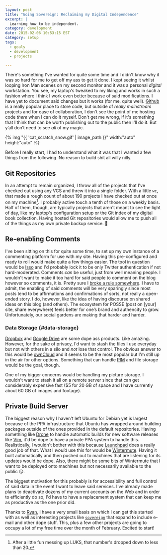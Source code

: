 ```yaml
---
layout: post
title: "Going Sovereign: Reclaiming my Digital Independence"
excerpt: |
  Learning how to be independent.
category: development
date: 2015-02-06 10:53:15 EST
category: setup
tags:
  - goals
  - development
  - projects

---
```

There's something I've wanted for quite some time and I didn't know why it was
so hard for me to get off my ass to get it done. I kept seeing it whilst
looping Iron Man scenes on my second monitor and it was a personal _digital_
workstation. You see, my laptop's tweaked to my liking and works in such a
fashion where I think I work even better because of said modifications. I have
yet to document said changes but it works (for me, quite well). [Github][] is a
really popular place to store code, but outside of _really mainstream_
projects and for ease of collaboration, I don't see the point of me hosting
code _there_ when I can do it myself. Don't get me wrong, if it's something that
I think that can be worth publishing out to the public then I'll do it. But
y’all don’t need to see _all_ of my magic.

{% img "{{ 'cat_scratch_snow.gif' | image_path }}" width:"auto" height:"auto" %}

Before I really start, I had to understand what it was that I wanted a few
things from the following. No reason to build shit all willy nilly.

## Git Repositories
In an attempt to remain organized, I throw all of the projects that I've
checked out using any VCS and threw it into a single folder. With a little
`wc`, that made a rough count of about 190 projects I have checked out at
once on my machine[^1]. I probably active touch a tenth of those on a weekly
basis. Half of them, though, are typically projects that aren't meant to
see the light of day, like my laptop's configuration setup or the Git
index of my digital book collection. Having hosted Git repositories would
allow me to push all of the things as my own private backup service. :dizzy:

## Re-enabling Comments
I've been sitting on this for quite some time, to set up my own instance of
a commenting platform for use with my site. Having this pre-configured and
ready to roll would make quite a few things easier. The tool in question
would be [Isso][] and I'd probably lock it to be only Twitter authentication
if not hard-moderated. Comments _can_ be useful, just from well meaning people.
I wouldn't want to make it too hard for said people to comment on the blog
however so comments, it is. Pretty sure I [broke a rule somewhere][atwood1].
I have to admit, the enabling of said comments will be very sparingly since
most posts tend to be affirmations and confirmations of sorts, not really
a open-ended story. I do, however, like the idea of having discourse on shared
ideas on this blog (and others). The ecosystem for POSSE (post on [your] site,
share everywhere) feels better for one’s brand and authencity to grow.
Unfortunately, our social gardens are making that harder and harder.

### Data Storage {#data-storage}
[Dropbox][] and [Google Drive][gdrv] are some dope ass products. Like amazing.
However, for the sake of privacy, I'd want to stash the files I use everyday
but not with others in a silo and _not_ lose that control. The obvious answer
to this would be [ownCloud][] and it seems to be the most popular but I'm
still up in the air for other options. Something that can handle [PIM][] and
file storage would be the goal, though.

One of my bigger concerns would be handling my picture storage. I wouldn't
want to stash it all on a remote server since that can get considerably
expensive fast ($5 for 20 GB of space and I have currently about 60 GB of
images and footage).

## Private Build Server
The biggest reason why I haven't left Ubuntu for Debian yet is largest because
of the PPA infrastructure that Ubuntu has wrapped around building packages
outside of the ones provided in the default repositories. Having something
like [Drone][] to handle automatic builds for new software releases like
[Vim][], it'd be dope to have a private PPA system to handle this.
Realistically, I wouldn't bother with this because [Launchpad][] does a really
good job of that. What I _would_ use this for would be [Wintermute][]. Having
it built automatically and then pushed out to machines that are listening for
its updates would be dope. Also, there might be some bits of Wintermute that I
want to be deployed onto machines but not necessarily available to the public
:smirk:.

The biggest motivation for this probably is for accessibility and full control
of said data in the event I want to leave said services. I've already made
plans to deactivate dozens of my current accounts on the Web and in order to
efficiently do so, I'd have to have a replacement system that can keep me as
productive as the one prior did.

Thanks to [Ryan][], I have a very small basis on which I can get this started
with as well as interesting projects like [`sovereign`][] that expand to
include e-mail and other dope stuff. This, plus a few other projects are going
to occupy a lot of my free time over the month of February. Excited to start!

[github]: https://github.com
[pass]: http://www.passwordstore.org/
[isso]: http://posativ.org/isso/
[dropbox]: https://dropbox.com
[gdrv]: https://drive.google.com
[pim]: https://duckduckgo.com/Personal_information_management?ia=about
[owncloud]: https://owncloud.org/features/
[atwood1]: http://blog.codinghorror.com/a-blog-without-comments-is-not-a-blog/
[wintermute]: https://jalcine.github.com/wintermute
[launchpad]: https://launchpad.net
[drone]: https://drone.io
[vim]: https://vim.org
[ryan]: http://rix.si
[`sovereign`]: https://github.com/al3x/sovereign
[^1]: After a little fun messing up LUKS, that number's dropped down to less than 20.
